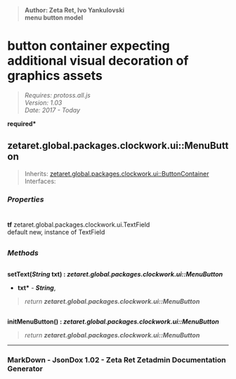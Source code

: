 > __Author: Zeta Ret, Ivo Yankulovski__  
> __menu button model__  
# button container expecting additional visual decoration of graphics assets  
> *Requires: protoss.all.js*  
> *Version: 1.03*  
> *Date: 2017 - Today*  

__required*__

## zetaret.global.packages.clockwork.ui::MenuButton  
> Inherits: [zetaret.global.packages.clockwork.ui::ButtonContainer](ButtonContainer.md)  
> Interfaces:   

### *Properties*  

#
__tf__ zetaret.global.packages.clockwork.ui.TextField  
default new, instance of TextField  


##
### *Methods*  

##
__setText(*String* txt) : *zetaret.global.packages.clockwork.ui::MenuButton*__  
  
- __txt*__ - __*String*__,   
> *return __zetaret.global.packages.clockwork.ui::MenuButton__*  

##
__initMenuButton() : *zetaret.global.packages.clockwork.ui::MenuButton*__  
  
> *return __zetaret.global.packages.clockwork.ui::MenuButton__*  

---
### MarkDown - JsonDox 1.02 - Zeta Ret Zetadmin Documentation Generator
